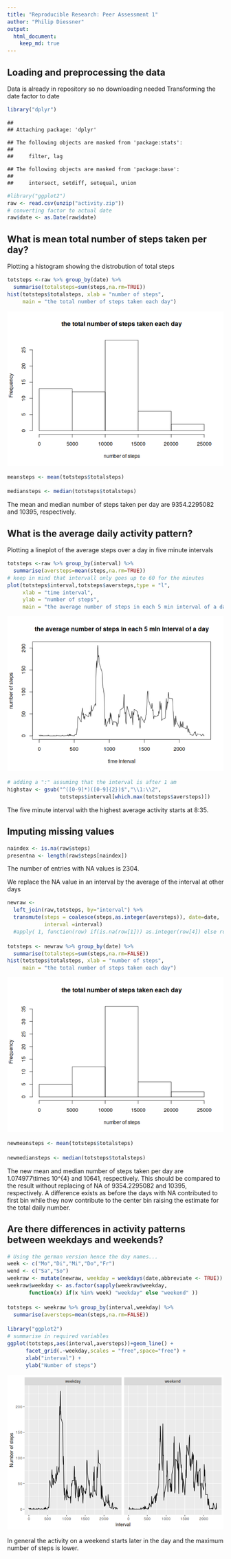 ```yaml
---
title: "Reproducible Research: Peer Assessment 1"
author: "Philip Diessner"
output: 
  html_document:
    keep_md: true
---
```




## Loading and preprocessing the data
Data is already in repository so no downloading needed
Transforming the date factor to date 


```r
library("dplyr")
```

```
## 
## Attaching package: 'dplyr'
```

```
## The following objects are masked from 'package:stats':
## 
##     filter, lag
```

```
## The following objects are masked from 'package:base':
## 
##     intersect, setdiff, setequal, union
```

```r
#library("ggplot2")
raw <- read.csv(unzip("activity.zip"))
# converting factor to actual date
raw$date <- as.Date(raw$date)
```

## What is mean total number of steps taken per day?
Plotting a histogram showing the distrobution of total steps


```r
totsteps <-raw %>% group_by(date) %>% 
  summarise(totalsteps=sum(steps,na.rm=TRUE))    
hist(totsteps$totalsteps, xlab = "number of steps",
     main = "the total number of steps taken each day")
```

![](PA1_template_files/figure-html/steps-1.png)<!-- -->

```r
meansteps <- mean(totsteps$totalsteps)

mediansteps <- median(totsteps$totalsteps)
```

The mean and median number of steps taken per day are 9354.2295082
and 10395, respectively.

## What is the average daily activity pattern?
Plotting a lineplot of the average steps over a day in five minute intervals


```r
totsteps <-raw %>% group_by(interval) %>% 
  summarise(aversteps=mean(steps,na.rm=TRUE))
# keep in mind that intervall only goes up to 60 for the minutes
plot(totsteps$interval,totsteps$aversteps,type = "l", 
     xlab = "time interval", 
     ylab = "number of steps",
     main = "the average number of steps in each 5 min interval of a day")
```

![](PA1_template_files/figure-html/activity-1.png)<!-- -->

```r
# adding a ":" assuming that the interval is after 1 am
highstav <- gsub("^([0-9]*)([0-9]{2})$","\\1:\\2",
                 totsteps$interval[which.max(totsteps$aversteps)])
```

The five minute interval with the highest average activity starts at 
8:35.

## Imputing missing values

```r
naindex <- is.na(raw$steps)
presentna <- length(raw$steps[naindex])
```

The number of entries with NA values is 2304.

We replace the NA value in an interval by the average of the interval at
other days

```r
newraw <- 
  left_join(raw,totsteps, by="interval") %>% 
  transmute(steps = coalesce(steps,as.integer(aversteps)), date=date,
            interval =interval)
  #apply( 1, function(row) if(is.na(row[1])) as.integer(row[4]) else row[1] )

totsteps <- newraw %>% group_by(date) %>% 
  summarise(totalsteps=sum(steps,na.rm=FALSE))    
hist(totsteps$totalsteps, xlab = "number of steps",
     main = "the total number of steps taken each day")
```

![](PA1_template_files/figure-html/narepl-1.png)<!-- -->

```r
newmeansteps <- mean(totsteps$totalsteps)

newmediansteps <- median(totsteps$totalsteps)
```
The new mean and median number of steps taken per day are 1.074977\times 10^{4}
and 10641, respectively. This should be compared to
the result without replacing of NA of 9354.2295082
and 10395, respectively.
A difference exists as before the days with NA contributed to first bin while
they now contribute to the center bin raising the estimate for the total daily
number.

## Are there differences in activity patterns between weekdays and weekends?


```r
# Using the german version hence the day names...
week <- c("Mo","Di","Mi","Do","Fr")
wend <- c("Sa","So")
weekraw <- mutate(newraw, weekday = weekdays(date,abbreviate <- TRUE))
weekraw$weekday <- as.factor(sapply(weekraw$weekday,
       function(x) if(x %in% week) "weekday" else "weekend" ))

totsteps <- weekraw %>% group_by(interval,weekday) %>% 
  summarise(aversteps=mean(steps,na.rm=FALSE))

library("ggplot2")    
# summarise in required variables
ggplot(totsteps,aes(interval,aversteps))+geom_line() +
      facet_grid(.~weekday,scales = "free",space="free") + 
      xlab("interval") +
      ylab("Number of steps") 
```

![](PA1_template_files/figure-html/week-1.png)<!-- -->

In general the activity on a weekend starts later in the day and the maximum
number of steps is lower.
